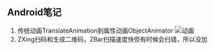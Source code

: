 ## Android笔记
1. 传统动画TranslateAnimation到属性动画ObjectAnimator
![动画](http://oa4p40bdn.bkt.clouddn.com/Animator.gif "动画") 
2. ZXing扫码和生成二维码，ZBar扫描速度快但有时候会扫错，所以没加
